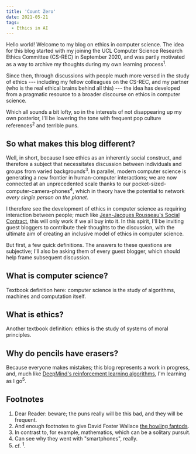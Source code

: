 ```yaml
---
title: 'Count Zero'
date: 2021-05-21
tags:
  - Ethics in AI
---
```


Hello world! Welcome to my blog on ethics in computer science. The idea for this blog started with my joining the UCL Computer Science Research Ethics Committee (CS-REC) in September 2020, and was partly motivated as a way to archive my thoughts during my own learning process<sup>1</sup>.

Since then, through discussions with people much more versed in the study of ethics --- including my fellow colleagues on the CS-REC, and my partner (who is the real ethical brains behind all this) --- the idea has developed from a pragmatic resource to a broader discourse on ethics in computer science.

Which all sounds a bit lofty, so in the interests of not disappearing up my own posterior, I'll be lowering the tone with frequent pop culture references<sup>2</sup> and terrible puns.

So what makes this blog different?
---

Well, in short, because I see ethics as an inherently social construct, and therefore a subject that necessitates discussion between individuals and groups from varied backgrounds<sup>3</sup>. In parallel, modern computer science is generating a new frontier in human-computer interactions; we are now connected at an unprecedented scale thanks to our pocket-sized-computer-camera-phones<sup>4</sup>, which in theory have the potential to network <em>every single person on the planet</em>.

I therefore see the development of ethics in computer science as requiring interaction between people; much like [Jean-Jacques Rousseau's Social Contract](https://en.wikipedia.org/wiki/The_Social_Contract), this will only work if we all buy into it. In this spirit, I'll be inviting guest bloggers to contribute their thoughts to the discussion, with the ultimate aim of creating an inclusive model of ethics in computer science.

But first, a few quick definitions. The answers to these questions are subjective; I'll also be asking them of every guest blogger, which should help frame subsequent discussion.

What is computer science?
---

Textbook definition here: computer science is the study of algorithms, machines and computation itself.

What is ethics?
---

Another textbook definition: ethics is the study of systems of moral principles.

Why do pencils have erasers?
---

Because everyone makes mistakes; this blog represents a work in progress, and, much like [DeepMind's reinforcement learning algorithms](https://www.wired.com/2016/03/googles-ai-viewed-move-no-human-understand/), I'm learning as I go<sup>5</sup>.

Footnotes
---

1. Dear Reader: beware; the puns really will be this bad, and they will be frequent.
2. And enough footnotes to give David Foster Wallace [the howling fantods](https://en.wikipedia.org/wiki/Infinite_Jest).
3. In contrast to, for example, mathematics, which can be a solitary pursuit.
4. Can see why they went with "smartphones", really.
5. cf. <sup>1</sup>.